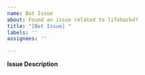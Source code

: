 ```yaml
---
name: Bot Issue
about: Found an issue related to lifehackd?
title: "[Bot Issue] "
labels: ''
assignees: ''

---
```


**Issue Description**
